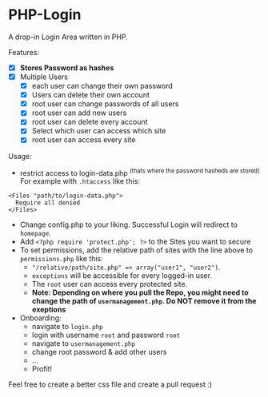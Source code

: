 # PHP-Login
A drop-in Login Area written in PHP.

Features:
- [X] **Stores Password as hashes**
- [X] Multiple Users
  - [X] each user can change their own password
  - [X] Users can delete their own account
  - [X] root user can change passwords of all users
  - [X] root user can add new users
  - [X] root user can delete every account
  - [X] Select which user can access which site
  - [X] root user can access every site 

Usage: 
- restrict access to login-data.php <sup>(thats where the password hasheds are stored)</sup> <br>For example with `.htaccess` like this:
```
<Files "path/to/login-data.php">  
  Require all denied
</Files>
```
- Change config.php to your liking. Successful Login will redirect to `homepage`. 
- Add `<?php require 'protect.php'; ?>` to the Sites you want to secure
- To set permissions, add the relative path of sites with the line above to `permissions.php` like this: 
  - `"/relative/path/site.php" => array("user1", "user2")`. 
  - `exceptions` will be accessible for every logged-in user. 
  - The `root` user can access every protected site.
  - **Note: Depending on where you pull the Repo, you might need to change the path of `usermanagement.php`. Do NOT remove it from the exeptions**
- Onboarding:
  - navigate to `login.php`
  - login with username `root` and password `root`
  - navigate to `usermanagement.php`
  - change root password & add other users
  - ...
  - Profit!
  
Feel free to create a better css file and create a pull request :)
